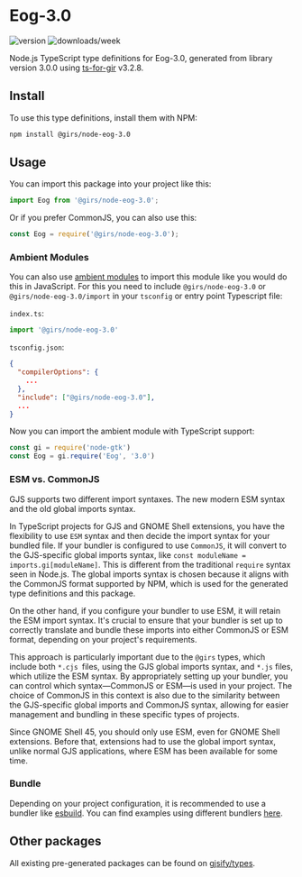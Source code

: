 
# Eog-3.0

![version](https://img.shields.io/npm/v/@girs/node-eog-3.0)
![downloads/week](https://img.shields.io/npm/dw/@girs/node-eog-3.0)


Node.js TypeScript type definitions for Eog-3.0, generated from library version 3.0.0 using [ts-for-gir](https://github.com/gjsify/ts-for-gir) v3.2.8.


## Install

To use this type definitions, install them with NPM:
```bash
npm install @girs/node-eog-3.0
```

## Usage

You can import this package into your project like this:
```ts
import Eog from '@girs/node-eog-3.0';
```

Or if you prefer CommonJS, you can also use this:
```ts
const Eog = require('@girs/node-eog-3.0');
```

### Ambient Modules

You can also use [ambient modules](https://github.com/gjsify/ts-for-gir/tree/main/packages/cli#ambient-modules) to import this module like you would do this in JavaScript.
For this you need to include `@girs/node-eog-3.0` or `@girs/node-eog-3.0/import` in your `tsconfig` or entry point Typescript file:

`index.ts`:
```ts
import '@girs/node-eog-3.0'
```

`tsconfig.json`:
```json
{
  "compilerOptions": {
    ...
  },
  "include": ["@girs/node-eog-3.0"],
  ...
}
```

Now you can import the ambient module with TypeScript support: 

```ts
const gi = require('node-gtk')
const Eog = gi.require('Eog', '3.0')
```



### ESM vs. CommonJS

GJS supports two different import syntaxes. The new modern ESM syntax and the old global imports syntax.

In TypeScript projects for GJS and GNOME Shell extensions, you have the flexibility to use `ESM` syntax and then decide the import syntax for your bundled file. If your bundler is configured to use `CommonJS`, it will convert to the GJS-specific global imports syntax, like `const moduleName = imports.gi[moduleName]`. This is different from the traditional `require` syntax seen in Node.js. The global imports syntax is chosen because it aligns with the CommonJS format supported by NPM, which is used for the generated type definitions and this package.

On the other hand, if you configure your bundler to use ESM, it will retain the ESM import syntax. It's crucial to ensure that your bundler is set up to correctly translate and bundle these imports into either CommonJS or ESM format, depending on your project's requirements.

This approach is particularly important due to the `@girs` types, which include both `*.cjs `files, using the GJS global imports syntax, and `*.js` files, which utilize the ESM syntax. By appropriately setting up your bundler, you can control which syntax—CommonJS or ESM—is used in your project. The choice of CommonJS in this context is also due to the similarity between the GJS-specific global imports and CommonJS syntax, allowing for easier management and bundling in these specific types of projects.

Since GNOME Shell 45, you should only use ESM, even for GNOME Shell extensions. Before that, extensions had to use the global import syntax, unlike normal GJS applications, where ESM has been available for some time.

### Bundle

Depending on your project configuration, it is recommended to use a bundler like [esbuild](https://esbuild.github.io/). You can find examples using different bundlers [here](https://github.com/gjsify/ts-for-gir/tree/main/examples).

## Other packages

All existing pre-generated packages can be found on [gjsify/types](https://github.com/gjsify/types).

